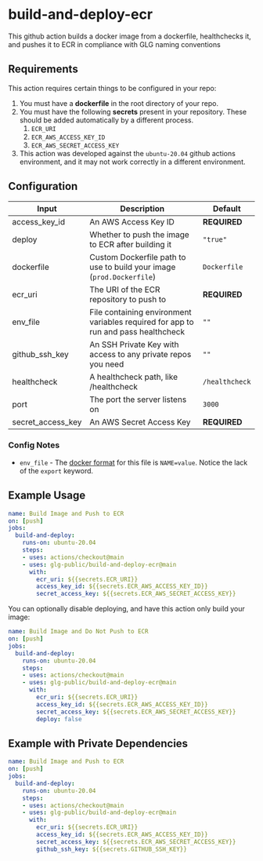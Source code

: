 # build-and-deploy-ecr
This github action builds a docker image from a dockerfile, healthchecks it, and pushes it to ECR in compliance with GLG naming conventions

## Requirements

This action requires certain things to be configured in your repo:

1. You must have a **dockerfile** in the root directory of your repo.
2. You must have the following **secrets** present in your repository. These should be added automatically by a different process.
    1. `ECR_URI`
    2. `ECR_AWS_ACCESS_KEY_ID`
    3. `ECR_AWS_SECRET_ACCESS_KEY`
3. This action was developed against the `ubuntu-20.04` github actions environment, and it may not work correctly in a different environment.

## Configuration

| Input | Description | Default |
|-------|-------------|---------|
| access_key_id | An AWS Access Key ID | **REQUIRED** |
| deploy | Whether to push the image to ECR after building it | `"true"` |
| dockerfile | Custom Dockerfile path to use to build your image (`prod.Dockerfile`) | `Dockerfile` |
| ecr_uri | The URI of the ECR repository to push to | **REQUIRED** |
| env_file | File containing environment variables required for app to run and pass healthcheck | `""` |
| github_ssh_key | An SSH Private Key with access to any private repos you need | `""` |
| healthcheck | A healthcheck path, like /healthcheck | `/healthcheck` |
| port | The port the server listens on | `3000` |
| secret_access_key | An AWS Secret Access Key | **REQUIRED** |

### Config Notes

* `env_file` - The [docker
  format](https://docs.docker.com/engine/reference/commandline/run/#set-environment-variables--e---env---env-file) for this file is `NAME=value`.
  Notice the lack of the `export` keyword.

## Example Usage

```yml
name: Build Image and Push to ECR
on: [push]
jobs:
  build-and-deploy:
    runs-on: ubuntu-20.04
    steps:
    - uses: actions/checkout@main
    - uses: glg-public/build-and-deploy-ecr@main
      with:
        ecr_uri: ${{secrets.ECR_URI}}
        access_key_id: ${{secrets.ECR_AWS_ACCESS_KEY_ID}}
        secret_access_key: ${{secrets.ECR_AWS_SECRET_ACCESS_KEY}}
```

You can optionally disable deploying, and have this action only build your image:

```yml
name: Build Image and Do Not Push to ECR
on: [push]
jobs:
  build-and-deploy:
    runs-on: ubuntu-20.04
    steps:
    - uses: actions/checkout@main
    - uses: glg-public/build-and-deploy-ecr@main
      with:
        ecr_uri: ${{secrets.ECR_URI}}
        access_key_id: ${{secrets.ECR_AWS_ACCESS_KEY_ID}}
        secret_access_key: ${{secrets.ECR_AWS_SECRET_ACCESS_KEY}}
        deploy: false
```

## Example with Private Dependencies

```yml
name: Build Image and Push to ECR
on: [push]
jobs:
  build-and-deploy:
    runs-on: ubuntu-20.04
    steps:
    - uses: actions/checkout@main
    - uses: glg-public/build-and-deploy-ecr@main
      with:
        ecr_uri: ${{secrets.ECR_URI}}
        access_key_id: ${{secrets.ECR_AWS_ACCESS_KEY_ID}}
        secret_access_key: ${{secrets.ECR_AWS_SECRET_ACCESS_KEY}}
        github_ssh_key: ${{secrets.GITHUB_SSH_KEY}}
```
